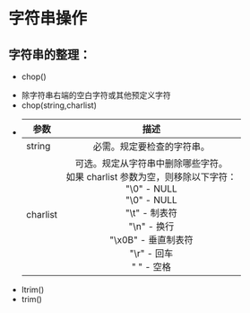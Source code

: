 # 字符串操作

## 字符串的整理：
+ chop()
 - 除字符串右端的空白字符或其他预定义字符
 - chop(string,charlist)
 - |参数      |描述            |
   | ------- |:-------------:|
   |string   | 必需。规定要检查的字符串。|
   |charlist | 	可选。规定从字符串中删除哪些字符。<br/>如果 charlist 参数为空，则移除以下字符：<br/>"\0" - NULL<br/> "\0" - NULL<br/>"\t" - 制表符<br/> "\n" - 换行<br/>"\x0B" - 垂直制表符<br/>"\r" - 回车<br/>" " - 空格|
                
               
                
               
                
              
                
+ ltrim()
+ trim()